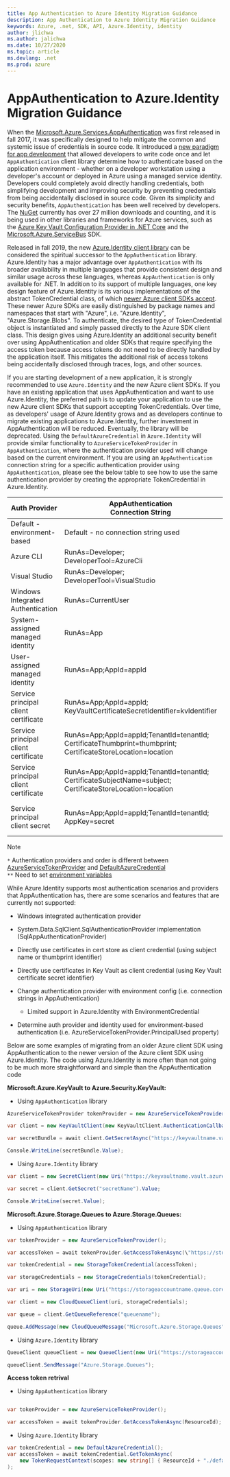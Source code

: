 ```yaml
---
title: App Authentication to Azure Identity Migration Guidance
description: App Authentication to Azure Identity Migration Guidance
keywords: Azure, .net, SDK, API, Azure.Identity, identity
author: jlichwa
ms.author: jalichwa
ms.date: 10/27/2020
ms.topic: article
ms.devlang: .net
ms.prod: azure
---
```


# AppAuthentication to Azure.Identity Migration Guidance

When the [Microsoft.Azure.Services.AppAuthentication](service-to-service-authentication.md) was first released in fall 2017, it was specifically designed to help mitigate the common and systemic issue of credentials in source code. It introduced a [new paradigm for app development](https://azure.microsoft.com/blog/the-green-team-solves-high-risk-systemic-security-issues-for-azure/) that allowed developers to write code once and let `AppAuthentication` client library determine how to authenticate based on the application environment - whether
on a developer workstation using a developer's account or deployed in Azure using a managed service identity. Developers could completely avoid directly handling credentials, both simplifying development and improving security by preventing credentials from being accidentally disclosed in source code. Given its simplicity and security benefits,
`AppAuthentication` has been well received by developers. The [NuGet](https://www.nuget.org/packages/Microsoft.Azure.Services.AppAuthentication) currently has over 27 million downloads and counting, and it is being used in other libraries and frameworks for Azure services, such as the [Azure Key Vault Configuration Provider in .NET
Core](https://docs.microsoft.com/aspnet/core/security/key-vault-configuration?view=aspnetcore-3.1&preserve-view=true)
and the [Microsoft.Azure.ServiceBus](https://github.com/Azure/azure-sdk-for-net/tree/master/sdk/servicebus/Microsoft.Azure.ServiceBus) SDK.

Released in fall 2019, the new [Azure.Identity client library](https://github.com/Azure/azure-sdk-for-net/tree/master/sdk/identity/Azure.Identity) can be considered the spiritual successor to the `AppAuthentication` library. Azure.Identity has a major advantage over `AppAuthentication` with its broader availability in multiple languages that provide consistent design and similar usage across these languages, whereas `AppAuthentication` is only available for .NET. In addition to its support of multiple languages, one key design feature of Azure.Identity is its various implementations of the abstract TokenCredential class, of which [newer Azure client SDKs
accept](https://azure.github.io/azure-sdk/releases/latest/dotnet.html). These newer Azure SDKs are easily distinguished by package names and namespaces that start with "Azure", i.e. "Azure.Identity", "Azure.Storage.Blobs". To authenticate, the desired type of TokenCredential object is instantiated and simply passed directly to the
Azure SDK client class. This design gives using Azure.Identity an additional security benefit over using AppAuthentication and older SDKs that require specifying the access token because access tokens do not
need to be directly handled by the application itself. This mitigates the additional risk of access tokens being accidentally disclosed through traces, logs, and other sources.

If you are starting development of a new application, it is strongly recommended to use `Azure.Identity` and the new Azure client SDKs. If you have an existing application that uses AppAuthentication and want to use Azure.Identity, the preferred path is to update your application to use the new Azure client SDKs that support accepting TokenCredentials. Over time, as developers' usage of Azure.Identity grows and as developers continue to migrate existing applications to Azure.Identity, further investment in AppAuthentication will be reduced. Eventually, the library will be deprecated. Using the `DefaultAzureCredential` in `Azure.Identity` will provide similar functionality to
`AzureServiceTokenProvider` in `AppAuthentication`, where the authentication provider used will change based on the current environment. If you are using an `AppAuthentication` connection string for a specific authentication provider using `AppAuthentication`, please see the below table to see how to use the same authentication provider by creating the appropriate TokenCredential in Azure.Identity.


|Auth Provider|AppAuthentication<br>Connection String|Azure.Identity<br>TokenCredential|
|---------|---------|---------|
|Default - environment-based | Default - no connection string used | new DefaultAzureCredential()*|
|Azure CLI| RunAs=Developer;<br>DeveloperTool=AzureCli|new AzureCliCredential()|
|Visual Studio|RunAs=Developer; DeveloperTool=VisualStudio|new VisualStudioCredential()|
|Windows Integrated Authentication|RunAs=CurrentUser| No support|
|System-assigned managed identity|RunAs=App|new ManagedIdentityCredential()|
|User-assigned managed identity|RunAs=App;AppId=appId|new ManagedIdentityCredential(appId)|
|Service principal client certificate|RunAs=App;AppId=appId;<br>KeyVaultCertificateSecretIdentifier=kvIdentifier|No support|
|Service principal client certificate|RunAs=App;AppId=appId;TenantId=tenantId;<br>CertificateThumbprint=thumbprint;<br>CertificateStoreLocation=location|new EnvironmentCredential()**<br> new ClientCertificateCredential(tenantId, appId, certObjOrFilePath)|
|Service principal client certificate|RunAs=App;AppId=appId;TenantId=tenantId;<br>CertificateSubjectName=subject;<br>CertificateStoreLocation=location|new EnvironmentCredential()**<br>new ClientCertificateCredential(tenantId, appId, certObjOrFilePath)|
|Service principal client secret|RunAs=App;AppId=appId;TenantId=tenantId;<br>AppKey=secret|new EnvironmentCredential()**<br>new ClientSecretCredential(tenantId, appId, secret)|

> [!NOTE]
> `*` Authentication providers and order is different between [AzureServiceTokenProvider](https://github.com/Azure/azure-sdk-for-net/blob/7d23a9d912da40baeebee1125eb5ebefa78449a2/sdk/mgmtcommon/AppAuthentication/Azure.Services.AppAuthentication/AzureServiceTokenProvider.cs#L104) and [DefaultAzureCredential](https://docs.microsoft.com/dotnet/api/overview/azure/identity-readme#defaultazurecredential)<br>
> `**` Need to set [environment variables](https://github.com/Azure/azure-sdk-for-net/tree/master/sdk/identity/Azure.Identity#environment-variables)

While Azure.Identity supports most authentication scenarios and providers that AppAuthentication has, there are some scenarios and features that are currently not supported:

-   Windows integrated authentication provider

-   System.Data.SqlClient.SqlAuthenticationProvider implementation
    (SqlAppAuthenticationProvider)

-   Directly use certificates in cert store as client credential (using subject name or thumbprint identifier)

-   Directly use certificates in Key Vault as client credential (using Key Vault certificate secret identifier)

-   Change authentication provider with environment config (i.e. connection strings in AppAuthentication)

    -   Limited support in Azure.Identity with EnvironmentCredential

-   Determine auth provider and identity used for environment-based authentication (i.e. AzureServiceTokenProvider.PrincipalUsed property)

Below are some examples of migrating from an older Azure client SDK using AppAuthentication to the newer version of the Azure client SDK using Azure.Identity. The code using Azure.Identity is more often than not going to be much more straightforward and simple than the AppAuthentication code

**Microsoft.Azure.KeyVault to Azure.Security.KeyVault:**

* Using `AppAuthentication` library
```csharp
AzureServiceTokenProvider tokenProvider = new AzureServiceTokenProvider();

var client = new KeyVaultClient(new KeyVaultClient.AuthenticationCallback(tokenProvider.KeyVaultTokenCallback));

var secretBundle = await client.GetSecretAsync("https://keyvaultname.vault.azure.net/secrets/secretname");

Console.WriteLine(secretBundle.Value);
```

* Using `Azure.Identity` library
```csharp
var client = new SecretClient(new Uri("https://keyvaultname.vault.azure.net"), new DefaultAzureCredential());

var secret = client.GetSecret("secretName").Value;

Console.WriteLine(secret.Value);
```

**Microsoft.Azure.Storage.Queues to Azure.Storage.Queues:**

* Using `AppAuthentication` library

```csharp
var tokenProvider = new AzureServiceTokenProvider();

var accessToken = await tokenProvider.GetAccessTokenAsync(\"https://storageaccountname.queue.core.windows.net");

var tokenCredential = new StorageTokenCredential(accessToken);

var storageCredentials = new StorageCredentials(tokenCredential);

var uri = new StorageUri(new Uri("https://storageaccountname.queue.core.windows.net"));

var client = new CloudQueueClient(uri, storageCredentials);

var queue = client.GetQueueReference("queuename");

queue.AddMessage(new CloudQueueMessage("Microsoft.Azure.Storage.Queues"));
```

* Using `Azure.Identity` library
```csharp
QueueClient queueClient = new QueueClient(new Uri("https://storageaccountname.queue.core.windows.net/queuename"),new DefaultAzureCredential());

queueClient.SendMessage("Azure.Storage.Queues");
```


**Access token retrival**

* Using `AppAuthentication` library

```csharp

var tokenProvider = new AzureServiceTokenProvider();

var accessToken = await tokenProvider.GetAccessTokenAsync(ResourceId);
```

* Using `Azure.Identity` library

```csharp
var tokenCredential = new DefaultAzureCredential();
var accessToken = await tokenCredential.GetTokenAsync(
    new TokenRequestContext(scopes: new string[] { ResourceId + "./default" }) { }
);
```
